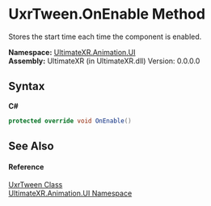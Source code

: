 # UxrTween.OnEnable Method 
 

Stores the start time each time the component is enabled.

**Namespace:**&nbsp;<a href="N_UltimateXR_Animation_UI">UltimateXR.Animation.UI</a><br />**Assembly:**&nbsp;UltimateXR (in UltimateXR.dll) Version: 0.0.0.0

## Syntax

**C#**<br />
``` C#
protected override void OnEnable()
```


## See Also


#### Reference
<a href="T_UltimateXR_Animation_UI_UxrTween">UxrTween Class</a><br /><a href="N_UltimateXR_Animation_UI">UltimateXR.Animation.UI Namespace</a><br />